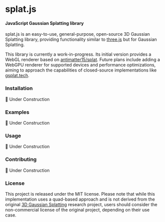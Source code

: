 # splat.js

#### JavaScript Gaussian Splatting library

splat.js is an easy-to-use, general-purpose, open-source 3D Gaussian Splatting library, providing functionality similar to [three.js](https://github.com/mrdoob/three.js) but for Gaussian Splatting.

This library is currently a work-in-progress. Its initial version provides a WebGL renderer based on [antimatter15/splat](https://github.com/antimatter15/splat). Future plans include adding a WebGPU renderer for supported devices and performance optimizations, aiming to approach the capabilities of closed-source implementations like [gsplat.tech](https://gsplat.tech/).

### Installation

🚧 Under Construction

### Examples

🚧 Under Construction

### Usage

🚧 Under Construction

### Contributing

🚧 Under Construction

### License

This project is released under the MIT license. Please note that while this implementation uses a quad-based approach and is not derived from the original [3D Gaussian Splatting](https://github.com/graphdeco-inria/gaussian-splatting) research project, users should consider the non-commercial license of the original project, depending on their use case.
